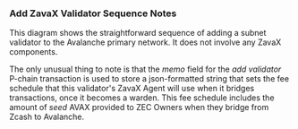 ### Add ZavaX Validator Sequence Notes
This diagram shows the straightforward sequence of adding a subnet validator to the Avalanche primary network. It does not involve any ZavaX components. 

The only unusual thing to note is that the *memo* field for the *add validator* P-chain transaction is used to store a json-formatted string that sets the fee schedule that this validator's ZavaX Agent will use when it bridges transactions, once it becomes a warden. This fee schedule includes the amount of *seed* AVAX provided to ZEC Owners when they bridge from Zcash to Avalanche.